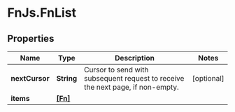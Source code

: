 # FnJs.FnList

## Properties
Name | Type | Description | Notes
------------ | ------------- | ------------- | -------------
**nextCursor** | **String** | Cursor to send with subsequent request to receive the next page, if non-empty. | [optional] 
**items** | [**[Fn]**](Fn.md) |  | 


